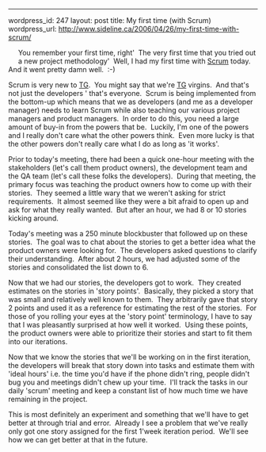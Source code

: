 --- 
wordpress_id: 247
layout: post
title: My first time (with Scrum)
wordpress_url: http://www.sideline.ca/2006/04/26/my-first-time-with-scrum/

<p><img alt="" hspace="10" src="http://static.flickr.com/49/135159616_e2f0f2c1af_m.jpg" align="left" vspace="10" border="0" />You remember your first time, right'  The very first time that you tried out a new project methodology'  Well, I had my first time with <a href="http://blogs.sideline.ca/archive/2006/04/22/ImaCertifiedScrumMaster.aspx">Scrum</a> today.  And it went pretty damn well.  :-)</p>
<p>Scrum is very new to <a title="TG - Where I work" href="http://www.telusgeomatics.com">TG</a>.  You might say that we're <a title="TG - Where I work" href="http://www.telusgeomatics.com">TG</a> virgins.  And that's not just the developers ' that's everyone.  Scrum is being implemented from the bottom-up which means that we as developers (and me as a developer manager) needs to learn Scrum while also teaching our various project managers and product managers.  In order to do this, you need a large amount of buy-in from the powers that be.  Luckily, I'm one of the powers and I really don't care what the other powers think.  Even more lucky is that the other powers don't really care what I do as long as 'it works'.</p>
<p>Prior to today's meeting, there had been a quick one-hour meeting with the stakeholders (let's call them product owners), the development team and the QA team (let's call these folks the developers).  During that meeting, the primary focus was teaching the product owners how to come up with their stories.  They seemed a little wary that we weren't asking for strict requirements.  It almost seemed like they were a bit afraid to open up and ask for what they really wanted.  But after an hour, we had 8 or 10 stories kicking around.</p>
<p>Today's meeting was a 250 minute blockbuster that followed up on these stories.  The goal was to chat about the stories to get a better idea what the product owners were looking for.  The developers asked questions to clarify their understanding.  After about 2 hours, we had adjusted some of the stories and consolidated the list down to 6.</p>
<p>Now that we had our stories, the developers got to work.  They created estimates on the stories in 'story points'.  Basically, they picked a story that was small and relatively well known to them.  They arbitrarily gave that story 2 points and used it as a reference for estimating the rest of the stories.  For those of you rolling your eyes at the 'story point' terminology, I have to say that I was pleasantly surprised at how well it worked.  Using these points, the product owners were able to prioritize their stories and start to fit them into our iterations.</p>
<p>Now that we know the stories that we'll be working on in the first iteration, the developers will break that story down into tasks and estimate them with 'ideal hours' i.e. the time you'd have if the phone didn't ring, people didn't bug you and meetings didn't chew up your time.  I'll track the tasks in our daily 'scrum' meeting and keep a constant list of how much time we have remaining in the project.</p>
<p>This is most definitely an experiment and something that we'll have to get better at through trial and error.  Already I see a problem that we've really only got one story assigned for the first 1'week iteration period.  We'll see how we can get better at that in the future.</p>
